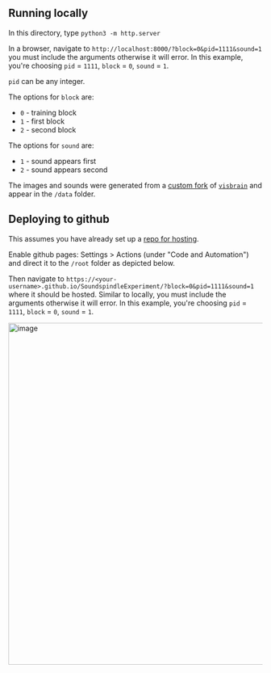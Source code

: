 ## Running locally

In this directory, type `python3 -m http.server`

In a browser, navigate to `http://localhost:8000/?block=0&pid=1111&sound=1` you must include the arguments otherwise it will error. In this example, you're choosing `pid` = `1111`, `block` = `0`, `sound` = `1`.

`pid` can be any integer. 

The options for `block` are:
- `0` - training block
- `1` - first block 
- `2` - second block 

The options for `sound` are: 
- `1` - sound appears first
- `2` - sound appears second

The images and sounds were generated from a [custom fork](https://github.com/samchin/visbrain) of [`visbrain`](https://github.com/EtienneCmb/visbrain) and appear in the `/data` folder.

## Deploying to github
This assumes you have already set up a [repo for hosting](https://docs.github.com/en/pages/getting-started-with-github-pages/creating-a-github-pages-site). 

Enable github pages: Settings > Actions (under "Code and Automation") and direct it to the `/root` folder as depicted below.

Then navigate to `https://<your-username>.github.io/SoundspindleExperiment/?block=0&pid=1111&sound=1` where it should be hosted. Similar to locally, you must include the arguments otherwise it will error. In this example, you're choosing `pid` = `1111`, `block` = `0`, `sound` = `1`.

<img width="677" alt="image" src="https://github.com/nathanww/SoundspindleExperiment/assets/10756682/39185965-4b44-416e-b670-26985c5e36b6">



